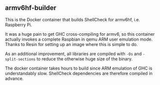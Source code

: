 ## armv6hf-builder

This is the Docker container that builds ShellCheck for armv6hf, i.e. Raspberry Pi.

It was a huge pain to get GHC cross-compiling for armv6, so this container
actually invokes a complete Raspbian in qemu ARM user emulation mode. Thanks to
Resin for setting up an image where this is simple to do.

As an additional improvement, all libraries are compiled with `-Os`
and `-split-sections` to reduce the otherwise huge size of the binary.

The docker container takes hours to build since ARM emulation of GHC is
understandably slow. ShellCheck dependencies are therefore compiled in advance.

